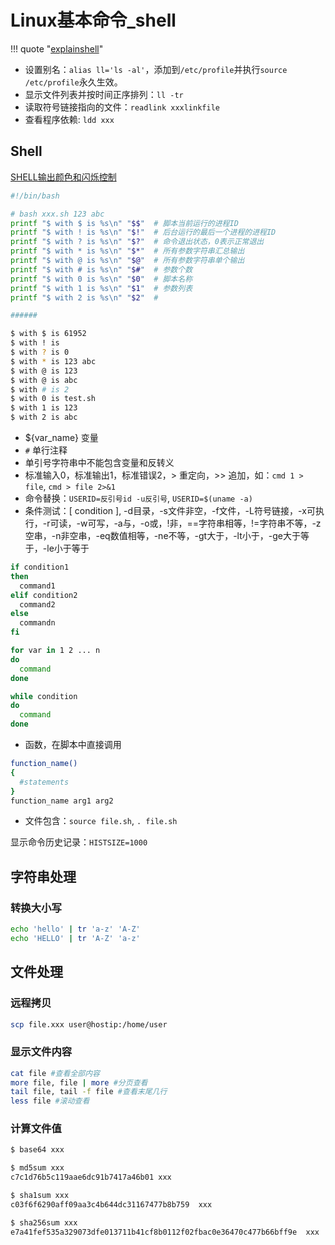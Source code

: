# Linux基本命令_shell

!!! quote "[explainshell](https://explainshell.com/)"

- 设置别名：`alias ll='ls -al'`，添加到`/etc/profile`并执行`source /etc/profile`永久生效。
- 显示文件列表并按时间正序排列：`ll -tr`
- 读取符号链接指向的文件：`readlink xxxlinkfile`
- 查看程序依赖: `ldd xxx`


## Shell

[SHELL输出颜色和闪烁控制](https://www.jianshu.com/p/ba1b8aded634)

```bash
#!/bin/bash

# bash xxx.sh 123 abc
printf "$ with $ is %s\n" "$$"  # 脚本当前运行的进程ID
printf "$ with ! is %s\n" "$!"  # 后台运行的最后一个进程的进程ID
printf "$ with ? is %s\n" "$?"  # 命令退出状态，0表示正常退出
printf "$ with * is %s\n" "$*"  # 所有参数字符串汇总输出
printf "$ with @ is %s\n" "$@"  # 所有参数字符串单个输出
printf "$ with # is %s\n" "$#"  # 参数个数
printf "$ with 0 is %s\n" "$0"  # 脚本名称
printf "$ with 1 is %s\n" "$1"  # 参数列表
printf "$ with 2 is %s\n" "$2"  #

######

$ with $ is 61952
$ with ! is
$ with ? is 0
$ with * is 123 abc
$ with @ is 123
$ with @ is abc
$ with # is 2
$ with 0 is test.sh
$ with 1 is 123
$ with 2 is abc
```

- ${var_name} 变量
- `#` 单行注释
- 单引号字符串中不能包含变量和反转义
- 标准输入0，标准输出1，标准错误2，> 重定向，>> 追加，如：`cmd 1 > file`, `cmd > file 2>&1`
- 命令替换：`USERID=反引号id -u反引号`, `USERID=$(uname -a)`
- 条件测试：[ condition ], -d目录，-s文件非空，-f文件，-L符号链接，-x可执行，-r可读，-w可写，-a与，-o或，!非，==字符串相等，!=字符串不等，-z空串，-n非空串，-eq数值相等，-ne不等，-gt大于，-lt小于，-ge大于等于，-le小于等于  
```bash
if condition1
then
  command1
elif condition2
  command2
else
  commandn
fi

for var in 1 2 ... n
do
  command
done

while condition
do
  command
done
```
- 函数，在脚本中直接调用  
```bash
function_name()
{
  #statements
}
function_name arg1 arg2
```
- 文件包含：`source file.sh`, `. file.sh`


显示命令历史记录：`HISTSIZE=1000`


## 字符串处理

### 转换大小写

```bash
echo 'hello' | tr 'a-z' 'A-Z'
echo 'HELLO' | tr 'A-Z' 'a-z'
```

## 文件处理

### 远程拷贝

```bash
scp file.xxx user@hostip:/home/user
```

### 显示文件内容

```bash
cat file #查看全部内容
more file, file | more #分页查看
tail file, tail -f file #查看末尾几行
less file #滚动查看
```

### 计算文件值

```bash
$ base64 xxx

$ md5sum xxx
c7c1d76b5c119aae6dc91b7417a46b01 xxx

$ sha1sum xxx
c03f6f6290aff09aa3c4b644dc31167477b8b759  xxx

$ sha256sum xxx
e7a41fef535a329073dfe013711b41cf8b0112f02fbac0e36470c477b66bff9e  xxx
```
